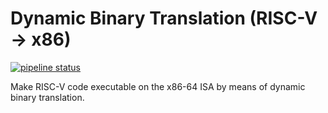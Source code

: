# Dynamic Binary Translation (RISC-V -> x86)

[![pipeline status](https://gitlab.lrz.de/lrr-tum/students/eragp-dbt-2020/badges/develop/pipeline.svg)](https://gitlab.lrz.de/lrr-tum/students/eragp-dbt-2020/-/commits/develop)

Make RISC-V code executable on the x86-64 ISA by means of dynamic binary translation.
